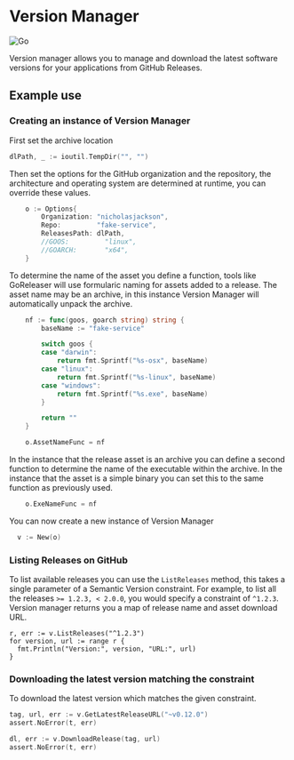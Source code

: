 # Version Manager 

![Go](https://github.com/shipyard-run/version-manager/workflows/Go/badge.svg)

Version manager allows you to manage and download the latest software versions for your applications from GitHub Releases.

## Example use

### Creating an instance of Version Manager

First set the archive location

```go
dlPath, _ := ioutil.TempDir("", "")
```

Then set the options for the GitHub organization and the repository, the architecture and operating system are 
determined at runtime, you can override these values.

```go
	o := Options{
		Organization: "nicholasjackson",
		Repo:         "fake-service",
		ReleasesPath: dlPath,
		//GOOS:         "linux",
		//GOARCH:       "x64",
	}
```

To determine the name of the asset you define a function, tools like GoReleaser will use formularic naming
for assets added to a release. The asset name may be an archive, in this instance Version Manager will automatically unpack the archive.

```go
	nf := func(goos, goarch string) string {
		baseName := "fake-service"

		switch goos {
		case "darwin":
			return fmt.Sprintf("%s-osx", baseName)
		case "linux":
			return fmt.Sprintf("%s-linux", baseName)
		case "windows":
			return fmt.Sprintf("%s.exe", baseName)
		}

		return ""
	}

	o.AssetNameFunc = nf
```

In the instance that the release asset is an archive you can define a second function to determine the name of the executable within the archive.
In the instance that the asset is a simple binary you can set this to the same function as previously used.

```go
	o.ExeNameFunc = nf
```

You can now create a new instance of Version Manager

```go
  v := New(o)
```

### Listing Releases on GitHub

To list available releases you can use the `ListReleases` method, this takes a single parameter of a Semantic Version constraint.
For example, to list all the releases `>= 1.2.3, < 2.0.0`, you would specify a constraint of `^1.2.3`. Version manager returns you a map
of release name and asset download URL.

```
r, err := v.ListReleases("^1.2.3")
for version, url := range r {
  fmt.Println("Version:", version, "URL:", url)
}
```

### Downloading the latest version matching the constraint

To download the latest version which matches the given constraint.

```go
tag, url, err := v.GetLatestReleaseURL("~v0.12.0")
assert.NoError(t, err)

dl, err := v.DownloadRelease(tag, url)
assert.NoError(t, err)
```
